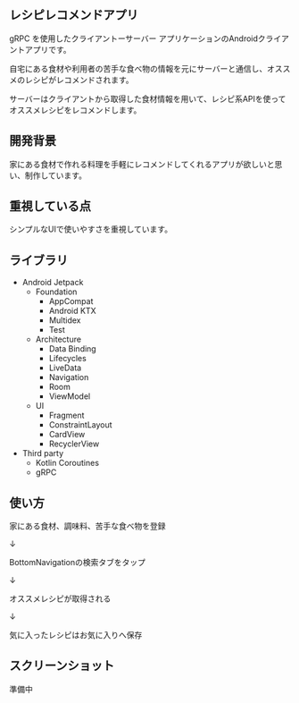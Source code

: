 ## レシピレコメンドアプリ

gRPC を使用したクライアントーサーバー アプリケーションのAndroidクライアントアプリです。

自宅にある食材や利用者の苦手な食べ物の情報を元にサーバーと通信し、オススメのレシピがレコメンドされます。

サーバーはクライアントから取得した食材情報を用いて、レシピ系APIを使ってオススメレシピをレコメンドします。

## 開発背景

家にある食材で作れる料理を手軽にレコメンドしてくれるアプリが欲しいと思い、制作しています。

## 重視している点

シンプルなUIで使いやすさを重視しています。

## ライブラリ
* Android Jetpack
  * Foundation
    * AppCompat
    * Android KTX
    * Multidex
    * Test
  * Architecture
    * Data Binding
    * Lifecycles
    * LiveData
    * Navigation
    * Room
    * ViewModel
  * UI
    * Fragment
    * ConstraintLayout
    * CardView
    * RecyclerView
* Third party
  * Kotlin Coroutines
  * gRPC

## 使い方

家にある食材、調味料、苦手な食べ物を登録

↓

BottomNavigationの検索タブをタップ

↓

オススメレシピが取得される

↓

気に入ったレシピはお気に入りへ保存

## スクリーンショット

準備中

